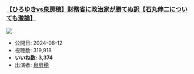 ### [【ひろゆきvs泉房穂】財務省に政治家が勝てぬ訳【石丸伸二についても激論】](https://www.youtube.com/watch?v=9458J_0AOB8)
[![](https://img.youtube.com/vi/9458J_0AOB8/sddefault.jpg)](https://www.youtube.com/watch?v=9458J_0AOB8)
-   公開日: 2024-08-12
-   視聴数: 319,918
-   **いいね数: 3,374**
-   出演者: [泉房穂](/rehacq_fan/people/泉房穂 "wikilink")
